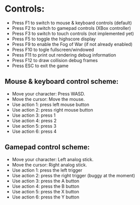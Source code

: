 # Controls:

* Press F1 to switch to mouse & keyboard controls (default)
* Press F2 to switch to gamepad controls (XBox controller)
* Press F3 to switch to touch controls (not implemented yet)
* Press F5 to toggle the highscore display
* Press F9 to enable the Fog of War (if not already enabled)
* Press F10 to togle fullscreen/windowed
* Press F11 to print out rendering debug information
* Press F12 to draw collision debug frames
* Press ESC to exit the game

## Mouse & keyboard control scheme:

* Move your character: Press WASD.
* Move the cursor: Move the mouse.
* Use action 1: press left mouse button
* Use action 2: press right mouse button
* Use action 3: press 1
* Use action 4: press 2
* Use action 5: press 3
* Use action 6: press 4

## Gamepad control scheme:

* Move your character: Left analog stick.
* Move the cursor: Right analog stick.
* Use action 1: press the left trigger
* Use action 2: press the right trigger (buggy at the moment)
* Use action 3: press the A button
* Use action 4: press the B button
* Use action 5: press the X button
* Use action 6: press the Y button
